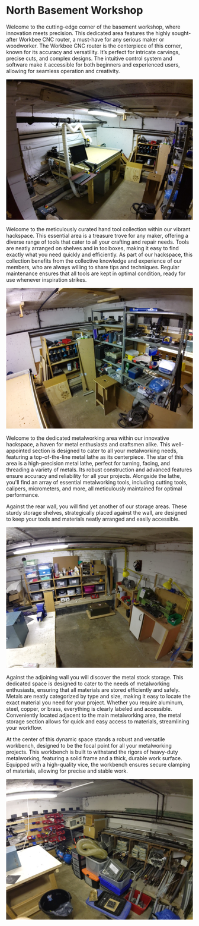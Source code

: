 # North Basement Workshop

Welcome to the cutting-edge corner of the basement workshop, where innovation meets precision.
This dedicated area features the highly sought-after Workbee CNC router, a must-have for any serious maker or woodworker.
The Workbee CNC router is the centerpiece of this corner, known for its accuracy and versatility. It’s perfect for intricate carvings, precise cuts, and complex designs.
The intuitive control system and software make it accessible for both beginners and experienced users, allowing for seamless operation and creativity.

[![Workbee CNC router](./images/north_basement_workshop_workbee.jpg)](./images/north_basement_workshop_workbee.jpg)

Welcome to the meticulously curated hand tool collection within our vibrant hackspace.
This essential area is a treasure trove for any maker, offering a diverse range of tools that cater to all your crafting and repair needs.
Tools are neatly arranged on shelves and in toolboxes, making it easy to find exactly what you need quickly and efficiently.
As part of our hackspace, this collection benefits from the collective knowledge and experience of our members, who are always willing to share tips and techniques.
Regular maintenance ensures that all tools are kept in optimal condition, ready for use whenever inspiration strikes.

[![Hand tools](./images/north_basement_workshop_hand_tools.jpg)](./images/north_basement_workshop_hand_tools.jpg)

Welcome to the dedicated metalworking area within our innovative hackspace, a haven for metal enthusiasts and craftsmen alike.
This well-appointed section is designed to cater to all your metalworking needs, featuring a top-of-the-line metal lathe as its centerpiece.
The star of this area is a high-precision metal lathe, perfect for turning, facing, and threading a variety of metals. Its robust construction and advanced features ensure accuracy and reliability for all your projects.
Alongside the lathe, you'll find an array of essential metalworking tools, including cutting tools, calipers, micrometers, and more, all meticulously maintained for optimal performance.

Against the rear wall, you will find yet another of our storage areas.
These sturdy storage shelves, strategically placed against the wall, are designed to keep your tools and materials neatly arranged and easily accessible.

[![Metal lathe and storage](./images/north_basement_workshop_metal_tools_and_storage.jpg)](./images/north_basement_workshop_metal_tools_and_storage.jpg)

Against the adjoining wall you will discover the metal stock storage.
This dedicated space is designed to cater to the needs of metalworking enthusiasts, ensuring that all materials are stored efficiently and safely.
Metals are neatly categorized by type and size, making it easy to locate the exact material you need for your project.
Whether you require aluminum, steel, copper, or brass, everything is clearly labeled and accessible.
Conveniently located adjacent to the main metalworking area, the metal storage section allows for quick and easy access to materials, streamlining your workflow.

At the center of this dynamic space stands a robust and versatile workbench, designed to be the focal point for all your metalworking projects.
This workbench is built to withstand the rigors of heavy-duty metalworking, featuring a solid frame and a thick, durable work surface.
Equipped with a high-quality vice, the workbench ensures secure clamping of materials, allowing for precise and stable work.

[![Metal storage](./images/north_basement_workshop_parts_wall_and_metal_storage.jpg)](./images/north_basement_workshop_parts_wall_and_metal_storage.jpg)
